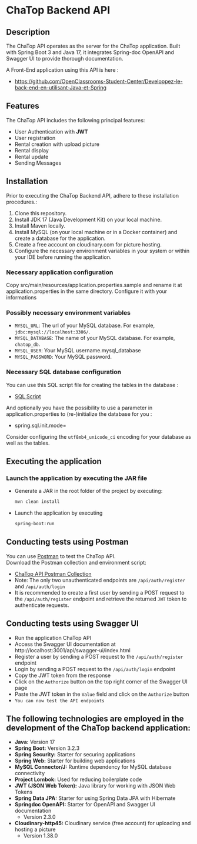 # ChaTop Backend API

## Description

The ChaTop API operates as the server for the ChaTop application.
Built with Spring Boot 3 and Java 17, it integrates Spring-doc OpenAPI and Swagger UI to provide thorough documentation.  

A Front-End application using this API is here :  
- https://github.com/OpenClassrooms-Student-Center/Developpez-le-back-end-en-utilisant-Java-et-Spring

## Features

The ChaTop API includes the following principal features:

- User Authentication with **JWT**
- User registration
- Rental creation with upload picture
- Rental display
- Rental update
- Sending Messages

## Installation

Prior to executing the ChaTop Backend API, adhere to these installation procedures.:

1. Clone this repository.
2. Install JDK 17 (Java Development Kit) on your local machine.
3. Install Maven locally.
4. Install MySQL (on your local machine or in a Docker container) and create a database for the application.
5. Create a free account on cloudinary.com for picture hosting. 
6. Configure the necessary environment variables in your system or within your IDE before running the application.

### Necessary application configuration
Copy src/main/resources/application.properties.sample and rename it at application.properties in the same directory.
Configure it with your informations

### Possibly necessary environment variables

- `MYSQL_URL`: The url of your MySQL database. For example, `jdbc:mysql://localhost:3306/`.
- `MYSQL_DATABASE`: The name of your MySQL database. For example, `chatop_db`.
- `MYSQL_USER`: Your MySQL username.mysql_database
- `MYSQL_PASSWORD`: Your MySQL password.

### Necessary SQL database configuration

You can use this SQL script file for creating the tables in the database :

- [SQL Script](src/main/resources/scripts/sql/sql_minus_updated.sql)

And optionally you have the possibility to use a parameter in application.properties to (re-)initialize the database for you : 
- spring.sql.init.mode=

Consider configuring the `utf8mb4_unicode_ci` encoding for your database as well as the tables.

## Executing the application

### Launch the application by executing the JAR file

- Generate a JAR in the root folder of the project by executing:
  ```bash
  mvn clean install

- Launch the application by executing
  ```bash
  spring-boot:run

## Conducting tests using Postman

You can use [Postman](https://www.postman.com/) to test the ChaTop API.  
Download the Postman collection and environment script:

- [ChaTop API Postman Collection](src/main/resources/scripts/postnam/rental.postman_collection.json)  
- Note: The only two unauthenticated endpoints are `/api/auth/register` and `/api/auth/login`  
- It is recommended to create a first user by sending a POST request to the `/api/auth/register` endpoint and retrieve the returned `JWT` token to authenticate requests. 

## Conducting tests using Swagger UI
- Run the application ChaTop API
- Access the Swagger UI documentation at http://localhost:3001/api/swagger-ui/index.html
- Register a user by sending a POST request to the `/api/auth/register` endpoint
- Login by sending a POST request to the `/api/auth/login` endpoint
- Copy the JWT token from the response
- Click on the `Authorize` button on the top right corner of the Swagger UI page
- Paste the JWT token in the `Value` field and click on the `Authorize` button
- `You can now test the API endpoints`

## The following technologies are employed in the development of the ChaTop backend application:

- **Java:** Version 17
- **Spring Boot:** Version 3.2.3
- **Spring Security:** Starter for securing applications
- **Spring Web:** Starter for building web applications
- **MySQL Connector/J:** Runtime dependency for MySQL database connectivity
- **Project Lombok:** Used for reducing boilerplate code
- **JWT (JSON Web Token):** Java library for working with JSON Web Tokens
- **Spring Data JPA:** Starter for using Spring Data JPA with Hibernate
- **Springdoc OpenAPI:** Starter for OpenAPI and Swagger UI documentation
  - Version 2.3.0
- **Cloudinary-http45:** Cloudinary service (free account)  for uploading and hosting a picture
  - Version 1.38.0

